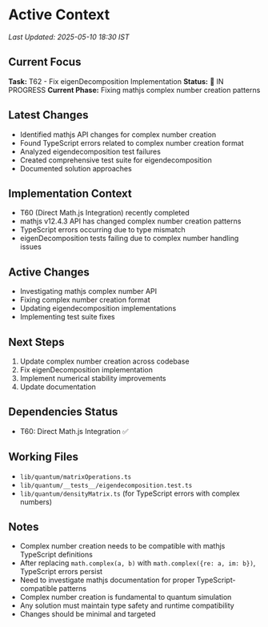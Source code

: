 # Active Context
*Last Updated: 2025-05-10 18:30 IST*

## Current Focus
**Task:** T62 - Fix eigenDecomposition Implementation
**Status:** 🔄 IN PROGRESS
**Current Phase:** Fixing mathjs complex number creation patterns

## Latest Changes
- Identified mathjs API changes for complex number creation
- Found TypeScript errors related to complex number creation format
- Analyzed eigendecomposition test failures
- Created comprehensive test suite for eigendecomposition
- Documented solution approaches

## Implementation Context
- T60 (Direct Math.js Integration) recently completed
- mathjs v12.4.3 API has changed complex number creation patterns
- TypeScript errors occurring due to type mismatch
- eigenDecomposition tests failing due to complex number handling issues

## Active Changes
- Investigating mathjs complex number API
- Fixing complex number creation format
- Updating eigendecomposition implementations
- Implementing test suite fixes

## Next Steps
1. Update complex number creation across codebase
2. Fix eigenDecomposition implementation
3. Implement numerical stability improvements
4. Update documentation

## Dependencies Status
- T60: Direct Math.js Integration ✅

## Working Files
- `lib/quantum/matrixOperations.ts`
- `lib/quantum/__tests__/eigendecomposition.test.ts`
- `lib/quantum/densityMatrix.ts` (for TypeScript errors with complex numbers)

## Notes
- Complex number creation needs to be compatible with mathjs TypeScript definitions
- After replacing `math.complex(a, b)` with `math.complex({re: a, im: b})`, TypeScript errors persist
- Need to investigate mathjs documentation for proper TypeScript-compatible patterns
- Complex number creation is fundamental to quantum simulation
- Any solution must maintain type safety and runtime compatibility
- Changes should be minimal and targeted